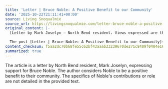 ```yaml
---
title: 'Letter | Bruce Noble: A Positive Benefit to our Community'
date: '2025-10-22T21:11:41+00:00'
source: Living Snoqualmie
source_url: https://livingsnoqualmie.com/letter-bruce-noble-a-positive-benefit-to-our-community/?utm_source=rss&utm_medium=rss&utm_campaign=letter-bruce-noble-a-positive-benefit-to-our-community
original_content: |-
  [Letter by Mark Joselyn – North Bend resident. Views expressed are those of the author, not the Living Snoqualmie website. You may submit letters of support for your candidate to&nbsp;info@livingsnoqualmie.com.] […]

  The post [Letter | Bruce Noble: A Positive Benefit to our Community](https://livingsnoqualmie.com/letter-bruce-noble-a-positive-benefit-to-our-community/) appeared first on [Living Snoqualmie](https://livingsnoqualmie.com).
content_checksum: f5aa2dc70b68fe55c62bf43aaab33239670de271c8409f0404e169a41bbc4193
summarized: true
---
```


The article is a letter by North Bend resident, Mark Joselyn, expressing support for Bruce Noble. The author considers Noble to be a positive benefit to their community. The specifics of Noble's contributions or role are not detailed in the provided text.